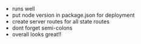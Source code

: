 - runs well
- put node version in package.json for deployment
- create server routes for all state routes
- dont forget semi-colons
- overall looks great!!

